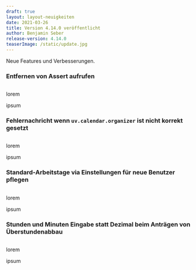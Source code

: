```yaml
---
draft: true
layout: layout-neuigkeiten
date: 2021-03-26
title: Version 4.14.0 veröffentlicht
author: Benjamin Seber
release-version: 4.14.0
teaserImage: /static/update.jpg
---
```


Neue Features und Verbesserungen.

<!-- more -->

### Entfernen von Assert aufrufen

<div class="flex space-x-8">
  <div>
    <img src="xxx.png" alt="">
  </div>
  <div class="max-w-lg">
    <p class="mb-4">
      lorem
    </p>
    <p>
      ipsum
    </p>
  </div>
</div>

### Fehlernachricht wenn `uv.calendar.organizer` ist nicht korrekt gesetzt

<div class="flex space-x-8">
  <div>
    <img src="xxx.png" alt="">
  </div>
  <div class="max-w-lg">
    <p class="mb-4">
      lorem
    </p>
    <p>
      ipsum
    </p>
  </div>
</div>

### Standard-Arbeitstage via Einstellungen für neue Benutzer pflegen

<div class="flex space-x-8">
  <div>
    <img src="xxx.png" alt="">
  </div>
  <div class="max-w-lg">
    <p class="mb-4">
      lorem
    </p>
    <p>
      ipsum
    </p>
  </div>
</div>

### Stunden und Minuten Eingabe statt Dezimal beim Anträgen von Überstundenabbau

<div class="flex space-x-8">
  <div>
    <img src="xxx.png" alt="">
  </div>
  <div class="max-w-lg">
    <p class="mb-4">
      lorem
    </p>
    <p>
      ipsum
    </p>
  </div>
</div>
